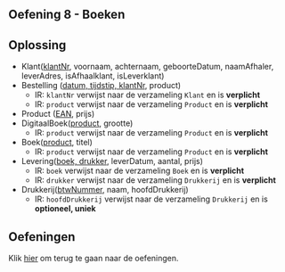## Oefening 8 - Boeken

## Oplossing
- Klant(<ins>klantNr</ins>, voornaam, achternaam, geboorteDatum, naamAfhaler, leverAdres, isAfhaalklant, isLeverklant)​
- Bestelling (<ins>datum, tijdstip, klantNr</ins>, product)​
    - IR: `klantNr` verwijst naar de verzameling `Klant` en is **verplicht​**
    - IR: `product` verwijst naar de verzameling `Product` en is **verplicht​**
- Product (<ins>EAN</ins>, prijs)​
- DigitaalBoek(<ins>product</ins>, grootte)​
    - IR: `product` verwijst naar de verzameling `Product` en is **verplicht​**
- Boek(<ins>product</ins>, titel)​
    - IR: `product` verwijst naar de verzameling `Product` en is **verplicht​**
- Levering(<ins>boek, drukker</ins>, leverDatum, aantal, prijs)​
    - IR: `boek` verwijst naar de verzameling `Boek` en is **verplicht​**
    - IR: `drukker` verwijst naar de verzameling `Drukkerij` en is **verplicht​**
- Drukkerij(<ins>btwNummer</ins>, naam, hoofdDrukkerij)​
    - IR: `hoofdDrukkerij` verwijst naar de verzameling `Drukkerij` en is **optioneel, uniek**

## Oefeningen
Klik [hier](../exercises.md) om terug te gaan naar de oefeningen.